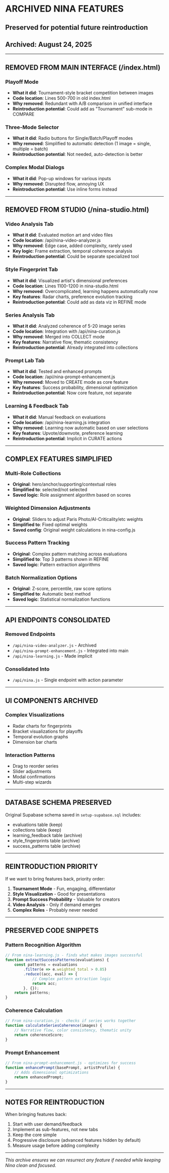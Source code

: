 # ARCHIVED NINA FEATURES
## Preserved for potential future reintroduction
## Archived: August 24, 2025

---

## REMOVED FROM MAIN INTERFACE (/index.html)

### Playoff Mode
- **What it did**: Tournament-style bracket competition between images
- **Code location**: Lines 500-700 in old index.html
- **Why removed**: Redundant with A/B comparison in unified interface
- **Reintroduction potential**: Could add as "Tournament" sub-mode in COMPARE

### Three-Mode Selector
- **What it did**: Radio buttons for Single/Batch/Playoff modes
- **Why removed**: Simplified to automatic detection (1 image = single, multiple = batch)
- **Reintroduction potential**: Not needed, auto-detection is better

### Complex Modal Dialogs
- **What it did**: Pop-up windows for various inputs
- **Why removed**: Disrupted flow, annoying UX
- **Reintroduction potential**: Use inline forms instead

---

## REMOVED FROM STUDIO (/nina-studio.html)

### Video Analysis Tab
- **What it did**: Evaluated motion art and video files
- **Code location**: /api/nina-video-analyzer.js
- **Why removed**: Edge case, added complexity, rarely used
- **Key logic**: Frame extraction, temporal coherence analysis
- **Reintroduction potential**: Could be separate specialized tool

### Style Fingerprint Tab
- **What it did**: Visualized artist's dimensional preferences
- **Code location**: Lines 1100-1200 in nina-studio.html
- **Why removed**: Overcomplicated, learning happens automatically now
- **Key features**: Radar charts, preference evolution tracking
- **Reintroduction potential**: Could add as data viz in REFINE mode

### Series Analysis Tab
- **What it did**: Analyzed coherence of 5-20 image series
- **Code location**: Integration with /api/nina-curation.js
- **Why removed**: Merged into COLLECT mode
- **Key features**: Narrative flow, thematic consistency
- **Reintroduction potential**: Already integrated into collections

### Prompt Lab Tab
- **What it did**: Tested and enhanced prompts
- **Code location**: /api/nina-prompt-enhancement.js
- **Why removed**: Moved to CREATE mode as core feature
- **Key features**: Success probability, dimensional optimization
- **Reintroduction potential**: Now core feature, not separate

### Learning & Feedback Tab
- **What it did**: Manual feedback on evaluations
- **Code location**: /api/nina-learning.js integration
- **Why removed**: Learning now automatic based on user selections
- **Key features**: Upvote/downvote, preference learning
- **Reintroduction potential**: Implicit in CURATE actions

---

## COMPLEX FEATURES SIMPLIFIED

### Multi-Role Collections
- **Original**: hero/anchor/supporting/contextual roles
- **Simplified to**: selected/not selected
- **Saved logic**: Role assignment algorithm based on scores

### Weighted Dimension Adjustments
- **Original**: Sliders to adjust Paris Photo/AI-Criticality/etc weights
- **Simplified to**: Fixed optimal weights
- **Saved config**: Original weight calculations in nina-config.js

### Success Pattern Tracking
- **Original**: Complex pattern matching across evaluations
- **Simplified to**: Top 3 patterns shown in REFINE
- **Saved logic**: Pattern extraction algorithms

### Batch Normalization Options
- **Original**: Z-score, percentile, raw score options
- **Simplified to**: Automatic best method
- **Saved logic**: Statistical normalization functions

---

## API ENDPOINTS CONSOLIDATED

### Removed Endpoints
- `/api/nina-video-analyzer.js` - Archived
- `/api/nina-prompt-enhancement.js` - Integrated into main
- `/api/nina-learning.js` - Made implicit

### Consolidated Into
- `/api/nina.js` - Single endpoint with action parameter

---

## UI COMPONENTS ARCHIVED

### Complex Visualizations
- Radar charts for fingerprints
- Bracket visualizations for playoffs  
- Temporal evolution graphs
- Dimension bar charts

### Interaction Patterns
- Drag to reorder series
- Slider adjustments
- Modal confirmations
- Multi-step wizards

---

## DATABASE SCHEMA PRESERVED

Original Supabase schema saved in `setup-supabase.sql` includes:
- evaluations table (keep)
- collections table (keep)
- learning_feedback table (archive)
- style_fingerprints table (archive)
- success_patterns table (archive)

---

## REINTRODUCTION PRIORITY

If we want to bring features back, priority order:

1. **Tournament Mode** - Fun, engaging, differentiator
2. **Style Visualization** - Good for presentations
3. **Prompt Success Probability** - Valuable for creators
4. **Video Analysis** - Only if demand emerges
5. **Complex Roles** - Probably never needed

---

## PRESERVED CODE SNIPPETS

### Pattern Recognition Algorithm
```javascript
// From nina-learning.js - finds what makes images successful
function extractSuccessPatterns(evaluations) {
    const patterns = evaluations
        .filter(e => e.weighted_total > 0.85)
        .reduce((acc, eval) => {
            // Complex pattern extraction logic
            return acc;
        }, {});
    return patterns;
}
```

### Coherence Calculation
```javascript
// From nina-curation.js - checks if series works together
function calculateSeriesCoherence(images) {
    // Narrative flow, color consistency, thematic unity
    return coherenceScore;
}
```

### Prompt Enhancement
```javascript
// From nina-prompt-enhancement.js - optimizes for success
function enhancePrompt(basePrompt, artistProfile) {
    // Adds dimensional optimizations
    return enhancedPrompt;
}
```

---

## NOTES FOR REINTRODUCTION

When bringing features back:
1. Start with user demand/feedback
2. Implement as sub-features, not new tabs
3. Keep the core simple
4. Progressive disclosure (advanced features hidden by default)
5. Measure usage before adding complexity

---

*This archive ensures we can resurrect any feature if needed while keeping Nina clean and focused.*